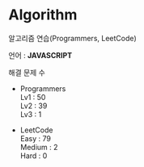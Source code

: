 # Algorithm

알고리즘 연습(Programmers, LeetCode)

언어 : **JAVASCRIPT**

해결 문제 수

- Programmers   
Lv1 : 50   
Lv2 : 39   
Lv3 : 1

- LeetCode   
Easy : 79   
Medium : 2   
Hard : 0